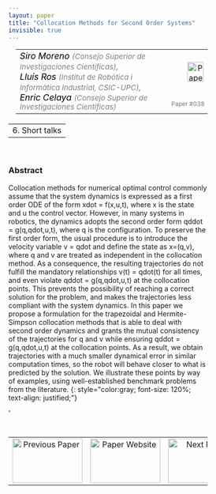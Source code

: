 ```yaml
---
layout: paper
title: "Collocation Methods for Second Order Systems"
invisible: true
---
```

<head>
<style>
* {
  box-sizing: border-box;
}

#myInput {
  background-position: 10px 10px;
  background-repeat: no-repeat;
  width: 100%;
  font-size: 100%;
  padding: 12px 20px 12px 40px;
  border: 1px solid #ddd;
  margin-bottom: 12px;
}

#myTable, #myTableA {
  border-collapse: collapse;
  width: 100%;
  border: 1px solid #ddd;
  font-size: 100%;
}

#myTable th, #myTable td, #myTableA th, #myTableA td {
  text-align: left;
  padding: 12px;
}

#myTable tr, #myTableA tr {
  border-bottom: 1px solid #ddd;
}

#myTable tr.header, #myTable tr:hover, #myTableA tr.header, #myTableA tr:hover {
  background-color: #f1f1f1;
}


#eventcounter1 a {
    font-size: 12px;
    color: #ffffff;
    display: block;
}

#eventcounter1 a:hover {
    text-decoration: none;
}

#eventcounter2 a {
    font-size: 12px;
    color: #ffffff;
    display: block;
}

#eventcounter2 a:hover {
    text-decoration: none;
}

</style>
</head>

<table width = "95%" style="padding-left: 15px; margin-left: auto; margin-right: 10px;">
<tr><td style = "vertical-align: top; padding-right: 25px;" rowspan="2">
<span style="color:black; font-size: 110%;"><i>
Siro Moreno <span style="color:gray; font-size: 85%">(Consejo Superior de Investigaciones Científicas)</span><span style="color:gray; font-size: 100%">,</span><br>
Lluís Ros <span style="color:gray; font-size: 85%">(Institut de Robòtica i Informàtica Industrial, CSIC-UPC)</span><span style="color:gray; font-size: 100%">,</span><br>
Enric Celaya <span style="color:gray; font-size: 85%">(Consejo Superior de Investigaciones Científicas)</span>
</i></span>
</td>

<td style="text-align: right;"><a href="http://www.roboticsproceedings.org/rss18/p038.pdf"><img src="{{ site.baseurl }}/images/paper_link.png" alt="Paper Website" width = "33"  height = "40"/></a><br></td>
</tr>
<tr>
<td style="color:#777789; text-align:right; font-size: 75%; margin-right:10px;">Paper&nbsp;#038</td>
</tr>
</table>

<table width="80%" style="margin-top: 20px; margin-left: auto; margin-right: auto;">
  <tr>
    <td style="text-align:center;">6. Short talks</td>
  </tr>
</table>
<br>


### Abstract
Collocation methods for numerical optimal control commonly assume that the system dynamics is expressed as a first order ODE of the form xdot = f(x,u,t), where x is the state and u the control vector. However, in many systems in robotics, the dynamics adopts the second order form qddot = g(q,qdot,u,t), where q is the configuration. To preserve the first order form, the usual procedure is to introduce the velocity variable v = qdot  and define the state as x=(q,v), where q and v are treated as independent in the collocation method. As a consequence, the resulting trajectories do not fulfill the mandatory relationships v(t) = qdot(t) for all times, and even violate qddot = g(q,qdot,u,t) at the collocation points. This prevents the possibility of reaching a correct solution for the problem, and makes the trajectories less compliant with the system dynamics. In this paper we propose a formulation for the trapezoidal and Hermite-Simpson collocation methods that is able to deal with second order dynamics and grants the mutual consistency of the trajectories for q and v while ensuring qddot = g(q,qdot,u,t) at the collocation points. As a result, we obtain trajectories with a much smaller dynamical error in similar computation times, so the robot will behave closer to what is predicted by the solution. We illustrate these points by way of examples, using well-established benchmark problems from the literature.
{: style="color:gray; font-size: 120%; text-align: justified;"}


<table width="100%" style="margin-top:40px;">
<tr>
    <td style="width: 30%; text-align: center;"><a href="{{ site.baseurl }}/program/papers/037/">
<img src="{{ site.baseurl }}/images/previous_paper_icon.png"
       alt="Previous Paper" width = "142"  height = "90"/> 
</a> </td>
<td style="text-align: center;"><a href="{{ site.baseurl }}/program/papers">
<img src="{{ site.baseurl }}/images/overview_icon.png"
       alt="Paper Website" width = "142"  height = "90"/> 
</a> </td>
    <td style="width: 30%; text-align: center;"><a href="{{ site.baseurl }}/program/papers/039/">
    <img src="{{ site.baseurl }}/images/next_paper_icon.png"
        alt="Next Paper" width = "142"  height = "90"/>
    </a></td>
'</tr>
</table>
